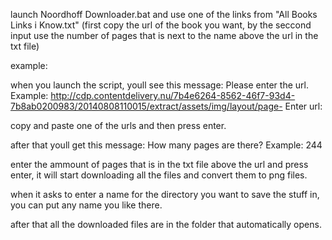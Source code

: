 launch Noordhoff Downloader.bat and use one of the links from "All Books Links i Know.txt" (first copy the url of the book you want, by the seccond input use the number of pages that is next to the name above the url in the txt file)


example:

when you launch the script, youll see this message: 
Please enter the url. Example: http://cdp.contentdelivery.nu/7b4e6264-8562-46f7-93d4-7b8ab0200983/20140808110015/extract/assets/img/layout/page-
Enter url:

copy and paste one of the urls and then press enter.

after that youll get this message:
How many pages are there? Example: 244

enter the ammount of pages that is in the txt file above the url and press enter, it will start downloading all the files and convert them to png files.

when it asks to enter a name for the directory you want to save the stuff in, you can put any name you like there.

after that all the downloaded files are in the folder that automatically opens.
